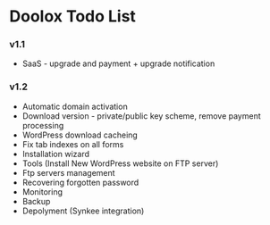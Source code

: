 Doolox Todo List
================

### v1.1 ###

* SaaS - upgrade and payment + upgrade notification

### v1.2 ###

* Automatic domain activation
* Download version - private/public key scheme, remove payment processing
* WordPress download cacheing
* Fix tab indexes on all forms
* Installation wizard
* Tools (Install New WordPress website on FTP server)
* Ftp servers management
* Recovering forgotten password
* Monitoring
* Backup
* Depolyment (Synkee integration)